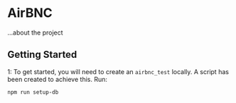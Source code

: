 # AirBNC

...about the project

## Getting Started

1: To get started, you will need to create an `airbnc_test` locally. A script has been created to achieve this. Run:

```
npm run setup-db
```